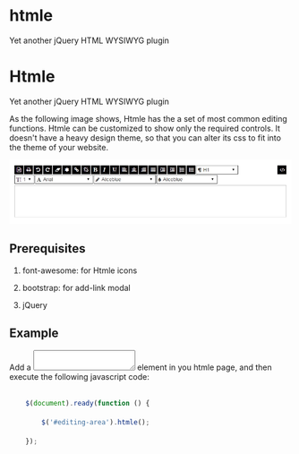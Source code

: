 # htmle
Yet another jQuery HTML WYSIWYG plugin

# Htmle


Yet another jQuery HTML WYSIWYG plugin



As the following image shows, Htmle has the a set of most common editing functions. Htmle can be customized to show only the required controls. It doesn't have a heavy design theme, so that you can alter its css to fit into the theme of your website.



![Htmle Print Screen](https://raw.githubusercontent.com/mhsallam/htmle/master/htmle.jpg)




## Prerequisites

1. font-awesome: for Htmle icons

2. bootstrap: for add-link modal

3. jQuery



## Example

Add a <textarea id="editing-area"></textarea> element in you htmle page, and then execute the following javascript code:


```javascript

	$(document).ready(function () {

		$('#editing-area').htmle();

	});

```




##